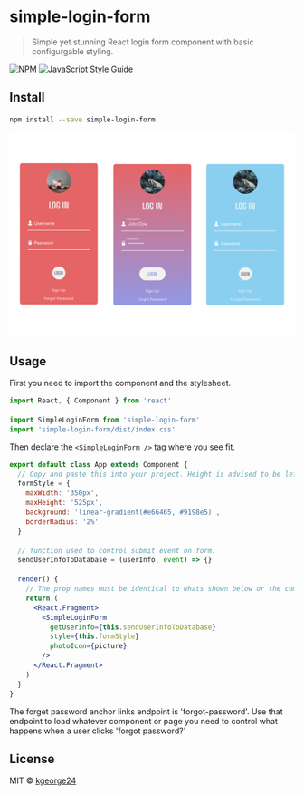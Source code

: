 # simple-login-form

> Simple yet stunning React login form component with basic configurgable styling.

[![NPM](https://img.shields.io/npm/v/simple-login-form.svg)](https://www.npmjs.com/package/simple-login-form) [![JavaScript Style Guide](https://img.shields.io/badge/code_style-standard-brightgreen.svg)](https://standardjs.com)

## Install

```bash
npm install --save simple-login-form
```

![simple-login-form](/src/assets/demonstration.png)

## Usage

First you need to import the component and the stylesheet.

```jsx
import React, { Component } from 'react'

import SimpleLoginForm from 'simple-login-form'
import 'simple-login-form/dist/index.css'
```

Then declare the `<SimpleLoginForm />` tag where you see fit.

```jsx
export default class App extends Component {
  // Copy and paste this into your project. Height is advised to be left as is. everything else can be manipulated to your likings.
  formStyle = {
    maxWidth: '350px',
    maxHeight: '525px',
    background: 'linear-gradient(#e66465, #9198e5)',
    borderRadius: '2%'
  }

  // function used to control submit event on form.
  sendUserInfoToDatabase = (userInfo, event) => {}

  render() {
    // The prop names must be identical to whats shown below or the component would not render.
    return (
      <React.Fragment>
        <SimpleLoginForm
          getUserInfo={this.sendUserInfoToDatabase}
          style={this.formStyle}
          photoIcon={picture}
        />
      </React.Fragment>
    )
  }
}
```

The forget password anchor links endpoint is 'forgot-password'. Use that endpoint to load whatever component or page you need to control what happens when a user clicks 'forgot password?'

## License

MIT © [kgeorge24](https://github.com/kgeorge24)
